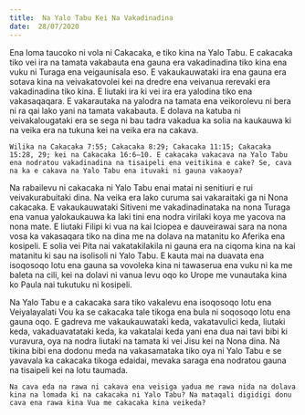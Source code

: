 ```yaml
---
title:  Na Yalo Tabu Kei Na Vakadinadina
date:  28/07/2020
---
```


Ena loma taucoko ni vola ni Cakacaka, e tiko kina na Yalo Tabu. E cakacaka tiko vei ira na tamata vakabauta ena gauna era vakadinadina tiko kina ena vuku ni Turaga ena veigaunisala eso. E vakaukauwataki ira ena gauna era sotava kina na veivakatovolei kei na dredre ena veivanua rerevaki era vakadinadina tiko kina. E liutaki ira ki vei ira era yalodina tiko ena vakasaqaqara. E vakarautaka na yalodra na tamata ena veikorolevu ni bera ni ra qai lako yani na tamata vakabauta. E dolava na katuba ni veivakalougataki era se sega ni bau tadra vakadua ka solia na kaukauwa ki na veika era na tukuna kei na veika era na cakava.

`Wilika na Cakacaka 7:55; Cakacaka 8:29; Cakacaka 11:15; Cakacaka 15:28, 29; kei na Cakacaka 16:6–10. E cakacaka vakacava na Yalo Tabu ena nodratou vakadinadina na tisaipeli ena veitikina e cake? Se, cava na ka e cakava na Yalo Tabu ena ituvaki ni gauna vakaoya?`

Na rabailevu ni cakacaka ni Yalo Tabu enai matai ni senitiuri e rui veivakurabuitaki dina. Na veika era lako curuma sai vakaraitaki ga ni Nona cakacaka. E vakaukauwataki Sitiveni me vakadinadinataka na nona Turaga ena vanua yalokaukauwa ka laki tini ena nodra virilaki koya me yacova na nona mate. E liutaki Filipi ki vua na kai Iciopea e dauveirawai sara na nona vosa ka vakasaqara tiko na dina me na dolava na matanitu ko Aferika ena kosipeli. E solia vei Pita nai vakatakilakila ni gauna era na ciqoma kina na kai matanitu ki sau na isolisoli ni Yalo Tabu. E kauta mai na duavata ena isoqosoqo lotu ena gauna sa vovoleka kina ni tawaserua ena vuku ni ka me baleta na cili, kei na dolavi ni vanua levu oqo ko Urope me vunautaka kina ko Paula nai tukutuku ni kosipeli.

Na Yalo Tabu e a cakacaka sara tiko vakalevu ena isoqosoqo lotu ena Veiyalayalati Vou ka se cakacaka tale tikoga ena bula ni soqosoqo lotu ena gauna oqo. E gadreva me vakaukauwataki keda, vakatavulici keda, liutaki keda, vakaduavatataki keda, ka vakatalai keda yani ena dua nai tavi bibi ki vuravura, oya na nodra liutaki na tamata ki vei Jisu kei na Nona dina. Na tikina bibi ena dodonu meda na vakasamataka tiko oya ni Yalo Tabu e se yavavala ka cakacaka tikoga edaidai, mevaka saraga ena nodratou gauna na tisaipeli kei na lotu taumada.

`Na cava eda na rawa ni cakava ena veisiga yadua me rawa nida na dolava kina na lomada ki na cakacaka ni Yalo Tabu? Na mataqali digidigi donu cava ena rawa kina Vua me cakacaka kina veikeda?`